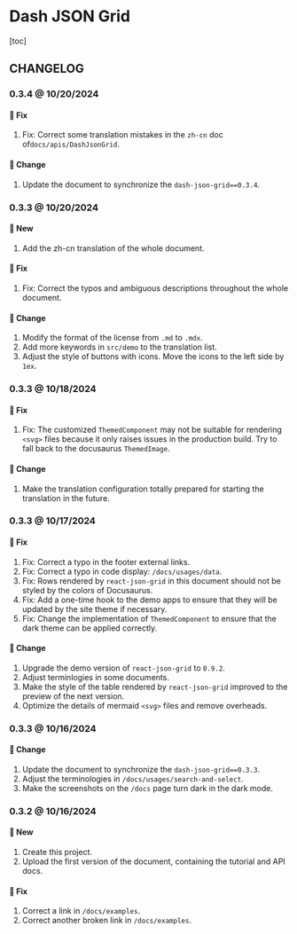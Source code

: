 # Dash JSON Grid

[toc]

## CHANGELOG

### 0.3.4 @ 10/20/2024

#### :wrench: Fix

1. Fix: Correct some translation mistakes in the `zh-cn` doc of`docs/apis/DashJsonGrid`.

#### :floppy_disk: Change

1. Update the document to synchronize the `dash-json-grid==0.3.4`.

### 0.3.3 @ 10/20/2024

#### :mega: New

1. Add the zh-cn translation of the whole document.

#### :wrench: Fix

1. Fix: Correct the typos and ambiguous descriptions throughout the whole document.

#### :floppy_disk: Change

1. Modify the format of the license from `.md` to `.mdx`.
2. Add more keywords in `src/demo` to the translation list.
3. Adjust the style of buttons with icons. Move the icons to the left side by `1ex`.

### 0.3.3 @ 10/18/2024

#### :wrench: Fix

1. Fix: The customized `ThemedComponent` may not be suitable for rendering `<svg>` files because it only raises issues in the production build. Try to fall back to the docusaurus `ThemedImage`.

#### :floppy_disk: Change

1. Make the translation configuration totally prepared for starting the translation in the future.

### 0.3.3 @ 10/17/2024

#### :wrench: Fix

1. Fix: Correct a typo in the footer external links.
2. Fix: Correct a typo in code display: `/docs/usages/data`.
3. Fix: Rows rendered by `react-json-grid` in this document should not be styled by the colors of Docusaurus.
4. Fix: Add a one-time hook to the demo apps to ensure that they will be updated by the site theme if necessary.
5. Fix: Change the implementation of `ThemedComponent` to ensure that the dark theme can be applied correctly.

#### :floppy_disk: Change

1. Upgrade the demo version of `react-json-grid` to `0.9.2`.
2. Adjust terminlogies in some documents.
3. Make the style of the table rendered by `react-json-grid` improved to the preview of the next version.
4. Optimize the details of mermaid `<svg>` files and remove overheads.

### 0.3.3 @ 10/16/2024

#### :floppy_disk: Change

1. Update the document to synchronize the `dash-json-grid==0.3.3`.
2. Adjust the terminologies in `/docs/usages/search-and-select`.
3. Make the screenshots on the `/docs` page turn dark in the dark mode.

### 0.3.2 @ 10/16/2024

#### :mega: New

1. Create this project.
2. Upload the first version of the document, containing the tutorial and API docs.

#### :wrench: Fix

1. Correct a link in `/docs/examples`.
2. Correct another broken link in `/docs/examples`.
